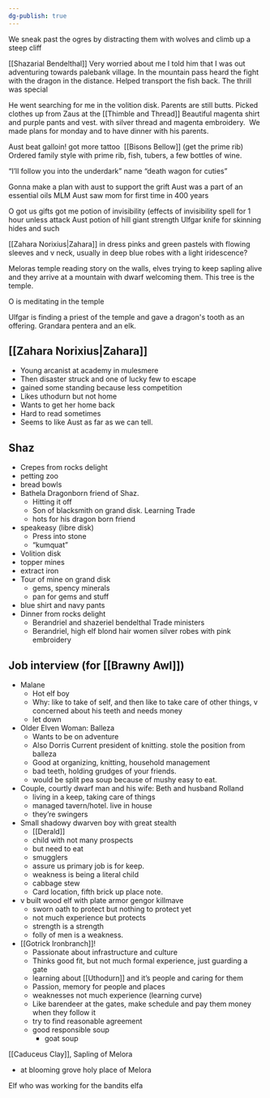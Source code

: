```yaml
---
dg-publish: true
---
```

We sneak past the ogres by distracting them with wolves and climb up a steep cliff

[[Shazarial Bendelthal]]
	Very worried about me
	I told him that I was out adventuring towards palebank village. In the mountain pass heard the fight with the dragon in the distance. Helped transport the fish back. The thrill was special

He went searching for me in the volition disk.
Parents are still butts.
Picked clothes up from Zaus at the [[Thimble and Thread]]
	Beautiful magenta shirt and purple pants and vest. with silver thread and magenta embroidery. 
We made plans for monday and to have dinner with his parents.

Aust beat galloin! got more tattoo 
[[Bisons Bellow]] (get the prime rib)
	Ordered family style with prime rib, fish, tubers, a few bottles of wine.

“I’ll follow you into the underdark”
name “death wagon for cuties”

Gonna make a plan with aust to support the grift
Aust was a part of an essential oils MLM
Aust saw mom for first time in 400 years

O got us gifts
	got me potion of invisibility (effects of invisibility spell for 1 hour unless attack
	Aust potion of hill giant strength
	Ulfgar knife for skinning hides and such

[[Zahara Norixius|Zahara]] in dress pinks and green pastels with flowing sleeves and v neck, usually in deep blue robes with a light iridescence?

Meloras temple reading story on the walls, elves trying to keep sapling alive and they arrive at a mountain with dwarf welcoming them. This tree is the temple.

O is meditating in the temple

Ulfgar is finding a priest of the temple and gave a dragon's tooth as an offering. Grandara pentera and an elk. 
## [[Zahara Norixius|Zahara]]
- Young arcanist at academy in mulesmere 
- Then disaster struck and one of lucky few to escape
- gained some standing because less competition
- Likes uthodurn but not home
- Wants to get her home back
- Hard to read sometimes
- Seems to like Aust as far as we can tell.
## Shaz
- Crepes from rocks delight
- petting zoo
- bread bowls
- Bathela Dragonborn friend of Shaz.
	- Hitting it off
	- Son of blacksmith on grand disk. Learning Trade
	- hots for his dragon born friend
- speakeasy (libre disk)
	- Press into stone
	- “kumquat”
- Volition disk
- topper mines
- extract iron
- Tour of mine on grand disk
	- gems, spency minerals
	- pan for gems and stuff
- blue shirt and navy pants
- Dinner from rocks delight
	- Berandriel and shazeriel bendelthal Trade ministers
	- Berandriel, high elf blond hair women silver robes with pink embroidery
## Job interview (for [[Brawny Awl]])
- Malane
	- Hot elf boy
	- Why: like to take of self, and then like to take care of other things, v concerned about his teeth and needs money
	- let down
- Older Elven Woman: Balleza
	- Wants to be on adventure
	- Also Dorris Current president of knitting. stole the position from balleza
	- Good at organizing, knitting, household management
	- bad teeth, holding grudges of your friends.
	- would be split pea soup because of mushy easy to eat.
- Couple, courtly dwarf man and his wife: Beth and husband Rolland
	- living in a keep, taking care of things
	- managed tavern/hotel. live in house
	- they’re swingers
- Small shadowy dwarven boy with great stealth
    - [[Derald]]
	- child with not many prospects
	- but need to eat
	- smugglers
	- assure us primary job is for keep.
	- weakness is being a literal child
	- cabbage stew
	- Card location, fifth brick up place note.
- v built wood elf with plate armor gengor killmave
	- sworn oath to protect but nothing to protect yet
	- not much experience but protects
	- strength is a strength 
	- folly of men is a weakness.
- [[Gotrick Ironbranch]]!
	- Passionate about infrastructure and culture
	- Thinks good fit, but not much formal experience, just guarding a gate
	- learning about [[Uthodurn]] and it’s people and caring for them
	- Passion, memory for people and places
	- weaknesses not much experience (learning curve)
	- Like barendeer at the gates, make schedule and pay them money when they follow it
	- try to find reasonable agreement
    - good responsible soup
		- goat soup

[[Caduceus Clay]], Sapling of Melora
- at blooming grove holy place of Melora

Elf who was working for the bandits elfa